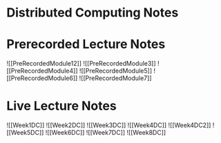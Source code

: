 # Distributed Computing Notes

# Prerecorded Lecture Notes
![[PreRecordedModule12]]
![[PreRecordedModule3]]
![[PreRecordedModule4]]
![[PreRecordedModule5]]
![[PreRecordedModule6]]
![[PreRecordedModule7]]

# Live Lecture Notes
![[Week1DC]]
![[Week2DC]]
![[Week3DC]]
![[Week4DC]]
![[Week4DC2]]
![[Week5DC]]
![[Week6DC]]
![[Week7DC]]
![[Week8DC]]